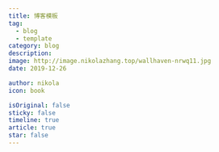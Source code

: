 ```yaml
---
title: 博客模板
tag:
  - blog
  - template
category: blog
description:
image: http://image.nikolazhang.top/wallhaven-nrwq11.jpg
date: 2019-12-26

author: nikola
icon: book

isOriginal: false
sticky: false
timeline: true
article: true
star: false
---
```






